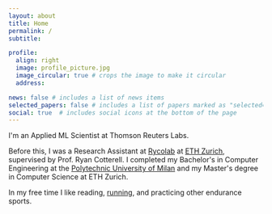 ```yaml
---
layout: about
title: Home
permalink: /
subtitle: 

profile:
  align: right
  image: profile_picture.jpg
  image_circular: true # crops the image to make it circular
  address: 

news: false # includes a list of news items
selected_papers: false # includes a list of papers marked as "selected={true}"
social: true  # includes social icons at the bottom of the page
---
```


I'm an Applied ML Scientist at Thomson Reuters Labs. 

Before this, I was a Research Assistant at [Rycolab](https://rycolab.io/) at [ETH Zurich](https://ethz.ch/en.html), supervised by Prof. Ryan Cotterell. I completed my Bachelor's in Computer Engineering at the [Polytechnic University of Milan](https://polimi.it/en) and my Master's degree in Computer Science at ETH Zurich.

In my free time I like reading, [running](https://www.strava.com/athletes/28181213), and practicing other endurance sports.
